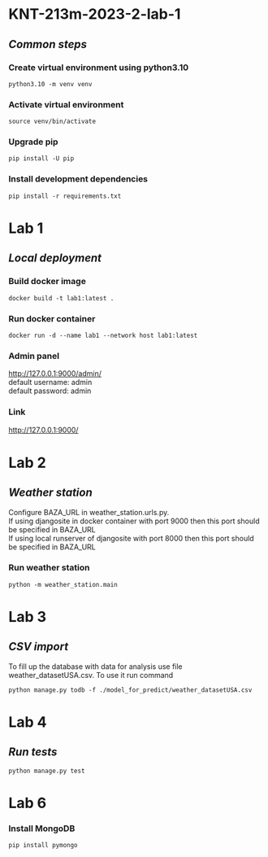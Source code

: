 # KNT-213m-2023-2-lab-1

## _Common steps_

### Create virtual environment using python3.10

```
python3.10 -m venv venv
```

### Activate virtual environment

```
source venv/bin/activate
```

### Upgrade pip

```
pip install -U pip
```

### Install development dependencies

```
pip install -r requirements.txt
```

# Lab 1

## _Local deployment_

### Build docker image

```
docker build -t lab1:latest .
```

### Run docker container

```
docker run -d --name lab1 --network host lab1:latest
```

### Admin panel

http://127.0.0.1:9000/admin/ <br>
default username: admin <br>
default password: admin

### Link

http://127.0.0.1:9000/

# Lab 2

## _Weather station_

Configure BAZA_URL in weather_station.urls.py. <br>
If using djangosite in docker container with port 9000 then this port should be specified in BAZA_URL<br>
If using local runserver of djangosite with port 8000 then this port should be specified in BAZA_URL<br>

### Run weather station

```
python -m weather_station.main
```

# Lab 3

## _CSV import_

To fill up the database with data for analysis use file weather_datasetUSA.csv.
To use it run command

```
python manage.py todb -f ./model_for_predict/weather_datasetUSA.csv
```

# Lab 4

## _Run tests_

```
python manage.py test
```

# Lab 6

### Install MongoDB

```
pip install pymongo
```
